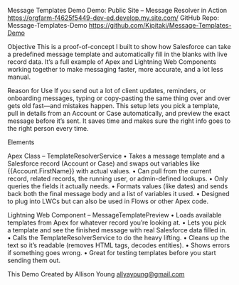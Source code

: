 Message Templates Demo
Demo: Public Site – Message Resolver in Action
https://orgfarm-f4625f5449-dev-ed.develop.my.site.com/
GitHub Repo: Message-Templates-Demo
https://github.com/Kipitaki/Message-Templates-Demo

Objective
This is a proof-of-concept I built to show how Salesforce can take a predefined message template and automatically fill in the blanks with live record data. It’s a full example of Apex and Lightning Web Components working together to make messaging faster, more accurate, and a lot less manual.

Reason for Use
If you send out a lot of client updates, reminders, or onboarding messages, typing or copy-pasting the same thing over and over gets old fast—and mistakes happen. This setup lets you pick a template, pull in details from an Account or Case automatically, and preview the exact message before it’s sent. It saves time and makes sure the right info goes to the right person every time.

Elements

Apex Class – TemplateResolverService
• Takes a message template and a Salesforce record (Account or Case) and swaps out variables like {{Account.FirstName}} with actual values.
• Can pull from the current record, related records, the running user, or admin-defined lookups.
• Only queries the fields it actually needs.
• Formats values (like dates) and sends back both the final message body and a list of variables it used.
• Designed to plug into LWCs but can also be used in Flows or other Apex code.

Lightning Web Component – MessageTemplatePreview
• Loads available templates from Apex for whatever record you’re looking at.
• Lets you pick a template and see the finished message with real Salesforce data filled in.
• Calls the TemplateResolverService to do the heavy lifting.
• Cleans up the text so it’s readable (removes HTML tags, decodes entities).
• Shows errors if something goes wrong.
• Great for testing templates before you start sending them out.


This Demo Created by Allison Young allyayoung@gmail.com 

